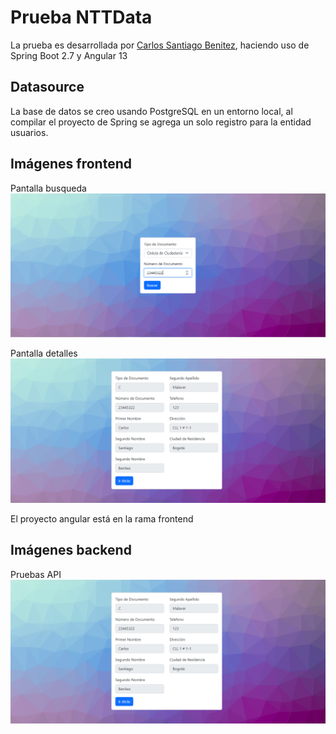 # Prueba NTTData

La prueba es desarrollada por [Carlos Santiago Benitez](https://www.linkedin.com/in/ing-santiago-benitez), haciendo uso de Spring Boot 2.7 y Angular 13

## Datasource

La base de datos se creo usando PostgreSQL en un entorno local,
al compilar el proyecto de Spring se agrega un solo registro para 
la entidad usuarios.

## Imágenes frontend

Pantalla busqueda
![busqueda](https://github.com/santiago1114/testnttdata/blob/main/busqueda.png?raw=true)

Pantalla detalles
![detalles](https://github.com/santiago1114/testnttdata/blob/main/detalles.png?raw=true)

El proyecto angular está en la rama frontend

## Imágenes backend

Pruebas API
![busqueda](https://github.com/santiago1114/testnttdata/blob/main/detalles.png?raw=true)
